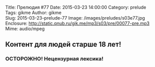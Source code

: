 Title: Прелюдия #77
Date: 2015-03-23 14:00:00 
Category: prelude  
Tags: gikme
Author: gikme  
Slug: 2015-03-23-prelude-77
Image: /images/preludes/s03e77.jpg
Enclosure: http://static.qnub.ru/gik.me/mp3/s03/pre/00077-pre.mp3  
Mime: audio/mpeg

## Контент для людей старше 18 лет!

### ОСТОРОЖНО! Нецензурная лексика!
